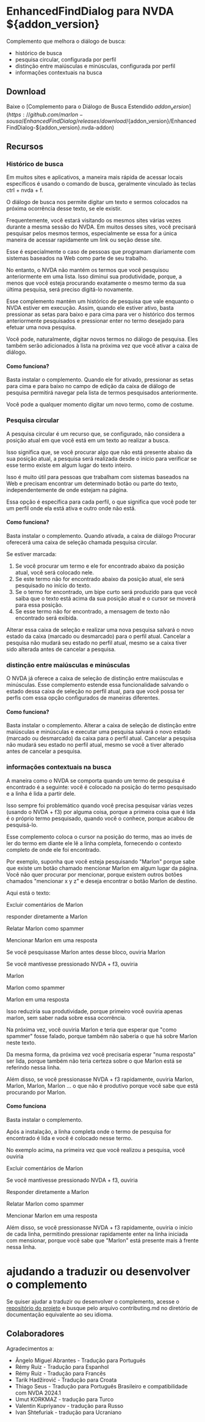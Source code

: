 # EnhancedFindDialog para NVDA ${addon_version}
Complemento que melhora o diálogo de busca:

* histórico de busca
* pesquisa circular, configurada por perfil
* distinção entre maiúsculas e minúsculas, configurada por perfil
* informações contextuais na busca

## Download
Baixe o [Complemento para o Diálogo de Busca Estendido ${addon_version}](https://github.com/marlon-sousa/EnhancedFindDialog/releases/download/${addon_version}/EnhancedFindDialog-${addon_version}.nvda-addon)

## Recursos

### Histórico de busca

Em muitos sites e aplicativos, a maneira mais rápida de acessar locais específicos é usando o
comando de busca, geralmente vinculado às teclas ctrl + nvda + f.

O diálogo de busca nos permite digitar um texto e sermos colocados na próxima ocorrência desse texto, se ele existir.

Frequentemente, você estará visitando os mesmos sites várias vezes durante a mesma sessão do NVDA. Em muitos desses sites, você precisará pesquisar
pelos mesmos termos, especialmente se essa for a única maneira de acessar rapidamente um link ou seção desse site.

Esse é especialmente o caso de pessoas que programam diariamente com sistemas baseados na Web como parte de seu trabalho.

No entanto, o NVDA não mantém os termos que você pesquisou
anteriormente em uma lista. Isso diminui sua produtividade, porque, a menos que você esteja procurando exatamente
o mesmo termo da sua última pesquisa, será preciso digitá-lo novamente.

Esse complemento mantém um histórico de pesquisa que vale enquanto o NVDA estiver em execução. Assim, quando ele estiver ativo, basta pressionar as setas para baixo
e para cima para ver o histórico dos termos anteriormente pesquisados e
pressionar enter no termo desejado para efetuar uma nova pesquisa.

Você pode, naturalmente, digitar novos termos no diálogo de pesquisa. Eles também serão adicionados à lista na próxima vez que você ativar a caixa de diálogo.

#### Como funciona?

Basta instalar o complemento. Quando ele for ativado, pressionar as setas para cima e para baixo no campo de edição
da caixa de diálogo de pesquisa permitirá
navegar pela lista de termos pesquisados anteriormente.

Você pode a qualquer momento digitar um novo termo, como de costume.

### Pesquisa circular

A pesquisa circular é um recurso que, se configurado, não considera a posição atual em que você está em um texto ao
realizar a busca.

Isso significa que, se você procurar algo que não está presente abaixo da sua posição atual, a pesquisa será realizada desde o
início para verificar se esse termo existe em algum lugar do texto inteiro.

Isso é muito útil para pessoas que trabalham com sistemas baseados na Web e precisam encontrar um determinado botão ou parte do texto, independentemente de onde estejam na página.

Essa opção é específica para cada perfil, o que significa que você pode ter um perfil onde
ela está ativa e outro onde não está.

#### Como funciona?

Basta instalar o complemento. Quando ativada, a caixa de diálogo Procurar oferecerá uma caixa de seleção chamada
pesquisa circular.

Se estiver marcada:

1. Se você procurar um termo e ele for encontrado abaixo da posição atual, você será colocado nele.
2. Se este termo não for encontrado abaixo da posição atual, ele será
pesquisado no início do texto.
3. Se o termo for encontrado, um bipe curto será produzido para que você saiba que o texto está acima da sua posição
atual e o cursor se moverá para essa posição.
4. Se esse termo não for encontrado, a mensagem de texto não encontrado será exibida.

Alterar essa caixa de seleção e realizar uma nova pesquisa salvará o novo estado
da caixa (marcado ou desmarcado) para o perfil atual. Cancelar a pesquisa não mudará seu estado no perfil
atual, mesmo se a caixa tiver sido alterada antes de cancelar a pesquisa.

### distinção entre maiúsculas e minúsculas

O NVDA já oferece a caixa de seleção de distinção entre maiúsculas e minúsculas. Esse complemento estende essa funcionalidade salvando o estado dessa caixa de seleção no perfil
atual, para que você possa ter perfis com essa opção configurados de maneiras
diferentes.

#### Como funciona?

Basta instalar o complemento. Alterar a caixa de seleção de distinção entre maiúsculas e minúsculas e executar uma pesquisa salvará o novo estado (marcado ou desmarcado)
da caixa para o perfil atual. Cancelar a pesquisa não mudará seu estado no
perfil atual, mesmo se você a tiver alterado antes de cancelar a pesquisa.

### informações contextuais na busca

A maneira como o NVDA se comporta quando um termo de pesquisa é encontrado é a seguinte: você é colocado na posição do termo pesquisado e a linha é lida a partir dele.

Isso sempre foi problemático quando você precisa pesquisar várias vezes (usando o NVDA + f3) por alguma coisa, porque a primeira coisa
que é lida é o próprio termo pesquisado, quando você o conhece, porque acabou de pesquisá-lo.

Esse complemento coloca o cursor na posição do termo, mas ao invés de ler
do termo em diante ele lê a linha completa, fornecendo o contexto completo de
onde ele foi encontrado.

Por exemplo, suponha que você esteja pesquisando "Marlon" porque sabe que existe um botão chamado
mencionar Marlon em algum lugar da página. Você não quer procurar por
mencionar, porque existem outros botões chamados "mencionar x y z" e deseja encontrar o botão Marlon de destino.

Aqui está o texto:

Excluir comentários de Marlon

responder diretamente a Marlon

Relatar Marlon como spammer

Mencionar Marlon em uma resposta

Se você pesquisasse Marlon antes desse bloco, ouviria
Marlon

Se você mantivesse pressionado NVDA + f3, ouviria

Marlon

Marlon como spammer

Marlon em uma resposta

Isso reduziria sua produtividade, porque primeiro você ouviria apenas marlon, sem saber nada sobre essa ocorrência.

Na próxima vez, você ouviria Marlon e teria que esperar que "como spammer" fosse falado, porque também não saberia o que há sobre Marlon neste texto.

Da mesma forma, da próxima vez você precisaria esperar "numa resposta" ser
lida, porque também não teria certeza sobre o que Marlon está se referindo
nessa linha.

Além disso, se você pressionasse NVDA + f3 rapidamente, ouviria Marlon, Marlon, Marlon, Marlon ... o que não é produtivo porque você sabe que está procurando por Marlon.

#### Como funciona

Basta instalar o complemento.

Após a instalação, a linha completa onde o termo de pesquisa for encontrado é lida e você é colocado nesse termo.

No exemplo acima, na primeira vez que você realizou a pesquisa, você ouviria

Excluir comentários de Marlon

Se você mantivesse pressionado NVDA + f3, ouviria

Responder diretamente a Marlon

Relatar Marlon como spammer

Mencionar Marlon em uma resposta

Além disso, se você pressionasse NVDA + f3 rapidamente, ouviria o início de cada linha, permitindo pressionar rapidamente enter na linha iniciada com mensionar, porque você sabe que
"Marlon" está presente mais à frente nessa linha.

# ajudando a traduzir ou desenvolver o complemento

Se quiser ajudar a traduzir ou desenvolver o complemento, acesse o [repositório do projeto](https://github.com/marlon-sousa/EnhancedFindDialog) e busque pelo arquivo contributing.md no diretório de documentação equivalente ao seu idioma.

## Colaboradores

Agradecimentos a:


* Ângelo Miguel Abrantes - Tradução para Português
* Rémy Ruiz - Tradução para Espanhol
* Rémy Ruiz - Tradução para Francês
* Tarik Hadžirović - Tradução para Croata
*  Thiago Seus - Tradução para Português Brasileiro e compatibilidade com NVDA 2024.1
* Umut KORKMAZ - tradução para Turco
* Valentin Kupriyanov - tradução para Russo
* Ivan Shtefuriak - tradução para Ucraniano
